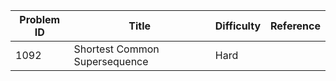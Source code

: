 | Problem ID | Title | Difficulty | Reference
| --- | --- | --- | ---
| 1092  | Shortest Common Supersequence  | Hard | 
